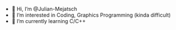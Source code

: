 - 👋 Hi, I’m @Julian-Mejatsch
- 👀 I’m interested in Coding, Graphics Programming (kinda difficult)
- 🌱 I’m currently learning C/C++

<!---
Julian-Mejatsch/Julian-Mejatsch is a ✨ special ✨ repository because its `README.md` (this file) appears on your GitHub profile.
You can click the Preview link to take a look at your changes.
--->
